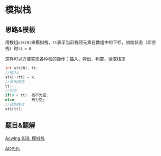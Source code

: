 # 模拟栈

## 思路&模板

用数组`stk[N]`来模拟栈，`tt`表示当前栈顶元素在数组中的下标，初始状态（即空栈）时`tt = 0`

这样可以方便实现各种栈的操作：插入，弹出，判空，读取栈顶

```cpp
int stk[N], tt;
//插入x
stk[++tt] = x;
//弹出栈顶
tt--;
//判空
if(0 < tt)	栈不为空;
else		栈为空;
//读取栈顶
stk[tt];
```

## 题目&题解

[Acwing 828. 模拟栈](https://www.acwing.com/problem/content/830/)

[AC代码](https://github.com/RainGiving/AC/blob/master/Acwing_Basic/code/Acwing828_%E6%A8%A1%E6%8B%9F%E6%A0%88.cpp)

